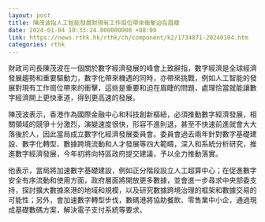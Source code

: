 ```yaml
---
layout: post
title: 陳茂波指人工智能發展對現有工作崗位帶來衝擊迫在眉睫
date: 2024-01-04 10:33:24.000000000 +08:00
link: https://news.rthk.hk/rthk/ch/component/k2/1734871-20240104.htm
categories: rthk
---
```


財政司司長陳茂波在一個關於數字經濟發展的峰會上致辭指，數字經濟是全球經濟發展趨勢和重要驅動力，數字化帶來機遇的同時，亦帶來挑戰，例如人工智能的發展對現有工作崗位帶來的衝擊，這些是重要和迫在眉睫的問題，處理恰當就能讓數字經濟開上更快車道，得到更高速的發展。

陳茂波表示，香港作為國際金融中心和科技創新樞紐，必須推動數字經濟發展，相關領域的競爭十分激烈，演變速度很快，形容不進則退，甚至不快速前進就會大大落後於人，因此當局成立數字化經濟發展委員會。委員會過去兩年針對數字基礎建設、數字化轉型、數據跨境流動和人才發展等四大範疇，深入和系統分析研究，推進數字經濟發展，今年初將向特區政府提交建議，予以全力推動落實。

他表示，當局將加速數字基礎建設，例如正分階段設立人工超算中心；在促進數字安全有序流動和使用方面，政府層面將開放更多數據，並會進一步尋求中央部委支持，探討擴大數據來港的地域和規模，以及研究數據跨境治理的框架和數據交易的可能性；另外，會加速數字轉型步伐，數碼港將協助餐飲、零售業中小企，通過現成基礎數碼方案，解決電子支付系統等要求。

